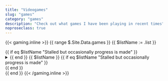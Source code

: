 ```yaml
---
title: "Videogames"
slug: "games"
category: "games"
description: "Check out what games I have been playing in recent times"
noproseclass: true
---
```


{{< gaming.inline >}}
{{ range $.Site.Data.games }}
  {{ $listName := .list }}
  <div class="grid-list">
    {{ if eq $listName "Stalled but occasionally progress is made" }}<details><summary>{{ end }}
    <span>{{ $listName }}</span>
    {{ if eq $listName "Stalled but occasionally progress is made" }}</summary>{{ end }}
    <ul {{ if eq $listName "Actively playing" }}class="partial-list"{{ end }} role="list">
      {{ range .games }}
      <li>
        <div>
          <img src="{{ if .cover }}{{ .cover }}{{ else }}https://via.placeholder.com/264x352{{ end }}">
          <a href="{{ .link }}" target="_blank" rel="noopener noreferer">
            <span>{{ .title }}</span>
          </a>
        </div>
        <div>
          <dd>{{ .platform }} {{ if .replay }}· Replay{{ end }}</dd>
          {{ if .date_finished }}<dd>Finished: {{ .date_finished }}</dd>{{ end }}
        </div>
      </li>
      {{ end }}
    </ul>
    {{ if eq $listName "Stalled but occasionally progress is made" }}</details>{{ end }}
  </div>
{{ end }}
{{< /gaming.inline >}}